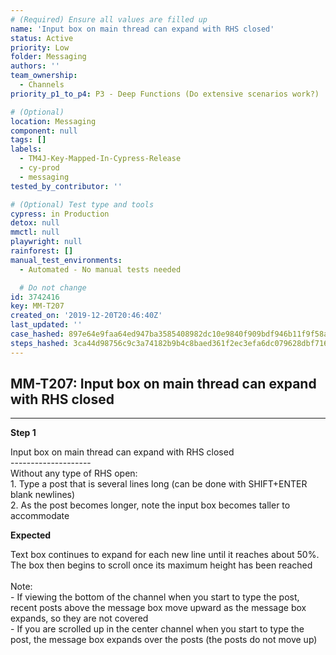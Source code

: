 ```yaml
---
# (Required) Ensure all values are filled up
name: 'Input box on main thread can expand with RHS closed'
status: Active
priority: Low
folder: Messaging
authors: ''
team_ownership:
  - Channels
priority_p1_to_p4: P3 - Deep Functions (Do extensive scenarios work?)

# (Optional)
location: Messaging
component: null
tags: []
labels:
  - TM4J-Key-Mapped-In-Cypress-Release
  - cy-prod
  - messaging
tested_by_contributor: ''

# (Optional) Test type and tools
cypress: in Production
detox: null
mmctl: null
playwright: null
rainforest: []
manual_test_environments:
  - Automated - No manual tests needed

  # Do not change
id: 3742416
key: MM-T207
created_on: '2019-12-20T20:46:40Z'
last_updated: ''
case_hashed: 897e64e9faa64ed947ba3585408982dc10e9840f909bdf946b11f9f58a368ced459c4f87b120cb19b3d7d510322076fd
steps_hashed: 3ca44d98756c9c3a74182b9b4c8baed361f2ec3efa6dc079628dbf716307f814e421131512bd121f8e71500be180a5f8
---
```


<!-- (Auto-generated) Based on frontmatter's "key" and "name" -->

## MM-T207: Input box on main thread can expand with RHS closed

---

**Step 1**

Input box on main thread can expand with RHS closed\
\--------------------\
Without any type of RHS open:\
1\. Type a post that is several lines long (can be done with SHIFT+ENTER blank newlines)\
2\. As the post becomes longer, note the input box becomes taller to accommodate

**Expected**

Text box continues to expand for each new line until it reaches about 50%. The box then begins to scroll once its maximum height has been reached\
\
Note:\
\- If viewing the bottom of the channel when you start to type the post, recent posts above the message box move upward as the message box expands, so they are not covered\
\- If you are scrolled up in the center channel when you start to type the post, the message box expands over the posts (the posts do not move up)
